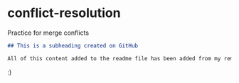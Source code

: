 # conflict-resolution
Practice for merge conflicts

  ```md
  ## This is a subheading created on GitHub

  All of this content added to the readme file has been added from my remote GitHub repository.
  ```
:)
